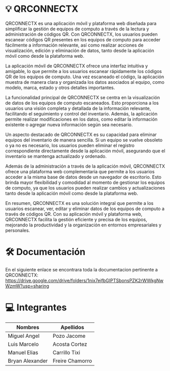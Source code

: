 # :bulb: QRCONNECTX

QRCONNECTX es una aplicación móvil y plataforma web diseñada para simplificar la gestión de equipos de computo a través de la lectura y administración de códigos QR. Con QRCONNECTX, los usuarios pueden escanear códigos QR presentes en los equipos de computo para acceder fácilmente a información relevante, así como realizar acciones de visualización, edición y eliminación de datos, tanto desde la aplicación móvil como desde la plataforma web.

La aplicación móvil de QRCONNECTX ofrece una interfaz intuitiva y amigable, lo que permite a los usuarios escanear rápidamente los códigos QR de los equipos de computo. Una vez escaneado el código, la aplicación muestra de manera clara y organizada los datos asociados al equipo, como modelo, marca, estado y otros detalles importantes.

La funcionalidad principal de QRCONNECTX se centra en la visualización de datos de los equipos de computo escaneados. Esto proporciona a los usuarios una visión completa y detallada de la información relevante, facilitando el seguimiento y control del inventario. Además, la aplicación permite realizar modificaciones en los datos, como editar la información existente o agregar nueva información según sea necesario.

Un aspecto destacado de QRCONNECTX es su capacidad para eliminar equipos del inventario de manera sencilla. Si un equipo se vuelve obsoleto o ya no es necesario, los usuarios pueden eliminar el registro correspondiente directamente desde la aplicación móvil, asegurando que el inventario se mantenga actualizado y ordenado.

Además de la administración a través de la aplicación móvil, QRCONNECTX ofrece una plataforma web complementaria que permite a los usuarios acceder a la misma base de datos desde un navegador de escritorio. Esto brinda mayor flexibilidad y comodidad al momento de gestionar los equipos de computo, ya que los usuarios pueden realizar cambios y actualizaciones tanto desde la aplicación móvil como desde la plataforma web.

En resumen, QRCONNECTX es una solución integral que permite a los usuarios escanear, ver, editar y eliminar datos de los equipos de computo a través de códigos QR. Con su aplicación móvil y plataforma web, QRCONNECTX facilita la gestión eficiente y precisa de los equipos, mejorando la productividad y la organización en entornos empresariales y personales.

# :hammer_and_wrench: Documentación
En el siguiente enlace se encontrara toda la documentacion pertinente a QRCONNECTX: https://drive.google.com/drive/folders/1nix7ejfbGIPTSbonsPZK2rWWkgNwWzmW?usp=sharing

# :computer: Integrantes

Nombres | Apellidos 
------ | -------
Miguel Angel | Pozo Jacome 
Luis Marcelo | Acosta Cortez 
Manuel Elias | Carrillo Tixi
Bryan Alexander | Freire Chamorro

